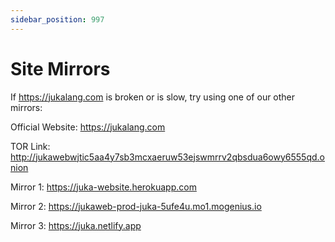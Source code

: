 ```yaml
---
sidebar_position: 997
---
```


# Site Mirrors

If https://jukalang.com is broken or is slow, try using one of our other mirrors:

Official Website: https://jukalang.com

TOR Link: http://jukawebwjtic5aa4y7sb3mcxaeruw53ejswmrrv2qbsdua6owy6555qd.onion

Mirror 1: https://juka-website.herokuapp.com

Mirror 2: https://jukaweb-prod-juka-5ufe4u.mo1.mogenius.io

Mirror 3: https://juka.netlify.app